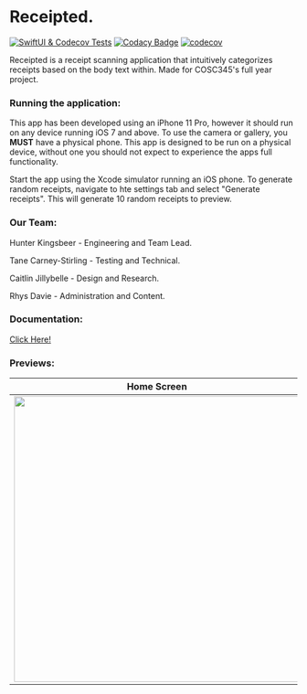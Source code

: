 # Receipted.
[![SwiftUI & Codecov Tests](https://github.com/hunterkingsbeer/345-Project/actions/workflows/swift.yml/badge.svg)](https://github.com/hunterkingsbeer/345-Project/actions/workflows/swift.yml)
[![Codacy Badge](https://app.codacy.com/project/badge/Grade/f50d2c33986744c68b1372ff88f9b8d6)](https://www.codacy.com/gh/hunterkingsbeer/345-Project/dashboard?utm_source=github.com&amp;utm_medium=referral&amp;utm_content=hunterkingsbeer/345-Project&amp;utm_campaign=Badge_Grade)
[![codecov](https://codecov.io/gh/hunterkingsbeer/345-Project/branch/main/graph/badge.svg?token=D8BWFYEIIN)](https://codecov.io/gh/hunterkingsbeer/345-Project)

Receipted is a receipt scanning application that intuitively categorizes receipts based on the body text within. 
Made for COSC345's full year project. 

### Running the application:
This app has been developed using an iPhone 11 Pro, however it should run on any device running iOS 7 and above.
To use the camera or gallery, you **MUST** have a physical phone. This app is designed to be run on a physical device, without one you should not expect to experience the apps full functionality.

Start the app using the Xcode simulator running an iOS phone.
To generate random receipts, navigate to hte settings tab and select "Generate receipts". This will generate 10 random receipts to preview.

### Our Team:
Hunter Kingsbeer - Engineering and Team Lead.

Tane Carney-Stirling - Testing and Technical.

Caitlin Jillybelle - Design and Research.

Rhys Davie - Administration and Content.

### Documentation:
[Click Here!](https://hunterkingsbeer.github.io/345-Project/index.html)

### Previews:
Home Screen            |  Selected Folder
:-------------------------:|:-------------------------:
<img src="https://i.imgur.com/pauyVax.jpg" width="500"> | <img src="https://i.imgur.com/xD9XTih.jpg" width="500">
